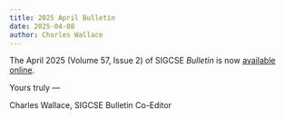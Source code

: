 ```yaml
---
title: 2025 April Bulletin
date: 2025-04-08
author: Charles Wallace
---
```


The April 2025 (Volume 57, Issue 2) of SIGCSE _Bulletin_ is now [available online]({{"/about/bulletin/bulletin.57.2.pdf"|absolute_url}}).

Yours truly —

Charles Wallace, SIGCSE Bulletin Co-Editor
